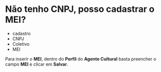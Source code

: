 # Não tenho CNPJ, posso cadastrar o MEI?

- cadastro
- CNPJ
- Coletivo
- MEI

Para inserir o **MEI**, dentro do **Perfil** do **Agente Cultural** basta preencher o campo **MEI** e clicar em **Salvar**.